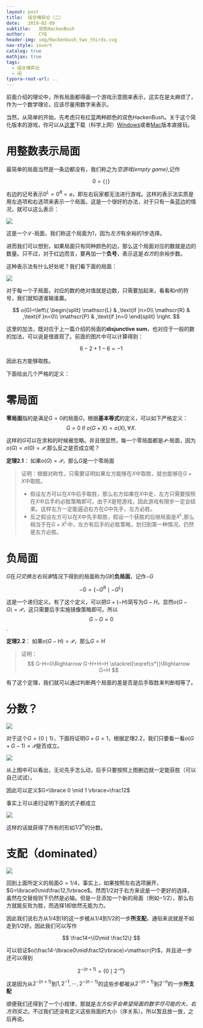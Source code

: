 ```yaml
---
layout: post
title:  组合博弈论（二）
date:   2019-02-09
subtitle:   双色HackenBush
author:     CYQ
header-img: img/Hackenbush_two_thirds.svg
nav-style: invert
catalog: true
mathjax: true
tags:
  - 组合博弈论
  - 闲
typora-root-url: ..
---
```


前面介绍的理论中，所有局面都得画一个游戏示意图来表示，这实在是太麻烦了，作为一个数学理论，应该尽量用数字来表示。

当然，从简单的开始，先考虑只有红蓝两种颜色的双色HackenBush。关于这个简化版本的游戏，你可以从[这里](http://geometer.org/hackenbush/index.html)下载（科学上网）[Windows](http://geometer.org/hackenbush/hackenbush.exe)或者[Mac](http://geometer.org/hackenbush/hackenbush.tar)版本直接玩。

# 用整数表示局面

最简单的局面当然是一条边都没有，我们称之为*空游戏(empty game)*,记作

$$
0=\{\mid\}
$$

右边的记号表示$0^L=0^R=\varnothing$，即左右玩家都无法进行游戏。这样的表示法实质是用左选项和右选项来表示一个局面。这是一个很好的办法，对于只有一条蓝边的情况，就可以这么表示：

![](/img/hb_4.png)

这是一个$\mathscr{L}$-局面，我们称这个局面为1，因为*左方*有余裕的1步选择。

进而我们可以想到，如果局面只有同种颜色的边，那么这个局面对应的数就是边的数量。只不过，对于红边而言，要再加一个**负号**，表示这是*右方*的余裕步数。

这种表示法有什么好处呢？我们看下面的局面：

![](/img/hb_5.png)

对于每一个子局面，对应的数的绝对值就是边数，只需要加起来，看看和$n$的符号，我们就知道谁输谁赢。

$$
o(G)=\left\{
\begin{split}
\mathscr{L} & ,\text{if }n>0\\
\mathscr{R} & ,\text{if }n<0\\
\mathscr{P} & ,\text{if }n=0
\end{split}
\right.
$$

这里的加法，既对应于上一篇介绍的局面的**disjunctive sum**，也对应于一般的数的加法，可以说是很直观了。前面的图片中可以计算得到：

$$
6-2+1-6=-1
$$

因此右方能够取胜。

下面给出几个严格的定义：

# 零局面

**零局面**指的是满足$G=0$的局面$G$，根据**基本等式**的定义，可以如下严格定义：
$$
G=0 \text{ if } o(G+X) = o(X), \forall X.
$$

这样的$G$可以在求和的时候被忽略。并且很显然，每一个零局面都是$\mathscr{P}$-局面，因为$o(G)=o(0)=\mathscr{P}$.那么反之是否成立呢？

**定理2.1**： 如果$o(G)=\mathscr{P}$，那么$G$是一个零局面

> 证明：根据对称性，只需要证明如果左方能够在$X$中取胜，就也能够在$G+X$中取胜。
>
> - 假设左方可以在$X$中后手取胜，那么右方如果在$X$中走，左方只需要按照在$X$中后手的必胜策略即可。由于$X$是短游戏，因此游戏有限步一定会结束。这样左方一定能逼迫右方在$G$中先手，左方必胜。
> - 反之假设左方可以在$X$中先手取胜，假设一个获胜的后继局面是$X^L$,那么相当于在$G+X^L$中，左方有后手的必胜策略，划归到第一种情况。仍然是左方必胜。

# 负局面

$G$在*只交换左右玩家*情况下得到的局面称为$G$的**负局面**，记作$-G$

$$
-G=\{-G^R\mid -G^L\}
$$

这是一个递归定义。有了这个定义，可以把$G+(-H)$简写为$G-H$。显然$o(G-G)=\mathscr{P}$，这只需要后手实施镜像策略即可。所以$$G-G=0\tag{*}\label{s*}$$.

**定理2.2**： 如果$o(G-H)=\mathscr{P}$，那么$G=H$

> 证明：
$$
G-H=0\Rightarrow G-H+H=H \stackrel{\eqref{s*}}\Rightarrow G=H
$$
>

有了这个定理，我们就可以通过判断两个局面的差是否是后手取胜来判断相等了。

# 分数？

![](/img/hb_6.png)

对于这个$G=\lbrace 0 \mid 1 \rbrace$，下面将证明$G+G=1$，根据定理2.2，我们只要看一看$o(G+G-1)=\mathscr{P}$是否成立。

![](/img/hb_7.png)

从上图中可以看出，无论先手怎么动，后手只要按照上图删边就一定能获胜（可以自己试试）。

因此可以定义$G=\lbrace 0 \mid 1 \rbrace=\frac12$

事实上可以递归证明下面的式子都成立

![](/img/hb_8.png)

这样的话就获得了所有的形如$1/2^n$的分数。

# 支配（dominated）

![](/img/hb_9.png)

回到上面所定义的局面$G=1/4$，事实上，如果按照左右选项展开，$G=\lbrace0\mid\frac12,1\rbrace$。然而$1/2$对于右方来说是一个更好的选择，虽然在交替规则下仍然是必输。但是一旦添加一个新的局面（例如$-1/2$），那么右方就能反败为胜，而选择$1$却依然无能为力。

因此我们说右方从$1/4$到$1$的这一步被从$1/4$到$1/2$的一步**所支配**，通俗来说就是不如走到$1/2$好。因此我们可以写作

$$
\frac14=\{0\mid \frac12\}
$$

可以验证$o(\frac14-\lbrace0\mid\frac12\rbrace)=\mathscr{P}$，并且进一步还可以得到

$$
2^{-(n+1)}=\{0\mid 2^{-n}\}
$$

这是因为从$2^{-(n+1)}$到$1,2^{-1},\cdots,2^{-(n-1)}$的这些步都被从$2^{-(n+1)}$到$2^{-n}$的一步**所支配**

顺便我们还得到了一个小规律，那就是*左方似乎会希望局面的数字尽可能的大，右方则反之*。不过我们还没有定义这些局面的大小（序关系）。所以暂且放一放，之后再说。